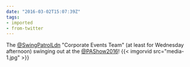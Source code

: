 ```yaml
---
date: "2016-03-02T15:07:39Z"
tags:
- imported
- from-twitter
---
```

The [@SwingPatrolLdn](https://twitter.com/SwingPatrolLdn) "Corporate Events Team" \(at least for Wednesday afternoon\) swinging out at the [@PAShow2016](https://twitter.com/PAShow2016)\! {{< imgorvid src="media-1.jpg" >}}

